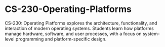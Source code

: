 # CS-230-Operating-Platforms
CS-230: Operating Platforms explores the architecture, functionality, and interaction of modern operating systems. Students learn how platforms manage hardware, software, and user processes, with a focus on system-level programming and platform-specific design.
